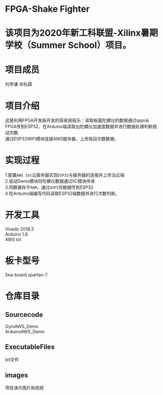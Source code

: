 # FPGA-Shake Fighter
# 该项目为2020年新工科联盟-Xilinx暑期学校（Summer School）项目。
# 项目成员
刘学谦
余杭霖
# 项目介绍
这是利用FPGA开发板开发的简易摇摇乐：读取板载陀螺仪的数据通过qspi从FPGA传到ESP32，在Arduino端读取出陀螺仪加速度数据并进行数据处理判断摇动次数.  
通过ESP32WIFI模块连接AWS服务器，上传摇动次数数据。
# 实现过程
1.配置`AWS Iot`云服务器实现`ESP32`与服务器的连接并上传治云端  
2.驱动Demo模块将陀螺仪数据通过IIC模块传递  
3.将数据存于`RAM`，通过`QSPI`将数据传到ESP32  
4.在Arduino端编写代码读取ESP32端数据并进行次数判断。
# 开发工具
Vivado 2018.3  
Arduino 1.8  
AWS Iot  
# 板卡型号
Sea-board spartan-7
# 仓库目录
## Sourcecode
GyroAWS_Demo  
ArduinoAWS_Demo  
## ExecutableFiles
bit文件
## images
项目演示图片和视频

